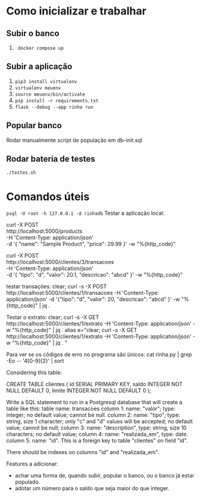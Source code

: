 # Como inicializar e trabalhar
## Subir o banco 
1. ``` docker compose up```
## Subir a aplicação 
1. ```pip3 install virtualenv```
2. ```virtualenv meuenv ```
3. ```source meuenv/bin/activate```
4. ```pip install -r requirements.txt```
5. ```flask --debug --app rinha run```
## Popular banco 
Rodar manualmente script de população em db-init.sql 
## Rodar bateria de testes 
```./testes.sh```

# Comandos úteis
```psql -U root -h 127.0.0.1 -d rinhadb```
Testar a aplicação local: 

curl -X POST \
  http://localhost:5000/products \
  -H 'Content-Type: application/json' \
  -d '{
    "name": "Sample Product",
    "price": 29.99
  }' -w "%{http_code}"

curl -X POST \
  http://localhost:5000/clientes/3/transacoes \
  -H 'Content-Type: application/json' \
  -d '{
    "tipo": "d",
    "valor": 20.1,
    "descricao": "abcd"
  }' -w "%{http_code}"

testar transações:
    clear; curl -s -X POST http://localhost:5000/clientes/1/transacoes -H 'Content-Type: application/json' -d '{"tipo": "d", "valor": 20, "descricao": "abcd" }' -w "%{http_code}" | jq . 

Testar o extrato: 
    clear; curl -s -X GET http://localhost:5000/clientes/1/extrato -H 'Content-Type: application/json' -w "%{http_code}" | jq . 
    alias e="clear; curl -s -X GET http://localhost:5000/clientes/1/extrato -H 'Content-Type: application/json' -w \"%{http_code}\" | jq . "

Para ver se os códigos de erro no programa são únicos:
  cat rinha.py | grep -Eo -- '4[0-9]{2}' | sort


Considering this table:

CREATE TABLE clientes (
    id SERIAL PRIMARY KEY,
    saldo INTEGER NOT NULL DEFAULT 0,
    limite INTEGER NOT NULL DEFAULT 0
);

Write a SQL statement to run in a Postgresql database that will create a table like this:
table name: transacoes
column 1: name: "valor"; type: integer; no default value; cannot be null.
column 2: name: "tipo"; type: string, size 1 character; only "c" and "d" values will be accepted; no default value; cannot be null;
column 3: name: "description", type: string, size 10 characters; no default value;
column 4: name: "realizada_em", type: date. 
column 5: name: "id". This is a foreign key to table "clientes" on field "id". 

There should be indexes on columns "id" and "realizada_em". 

Features a adicionar:
  - achar uma forma de, quando subir, popular o banco, ou o banco já estar populado.
  - adotar um número para o saldo que seja maior do que integer.